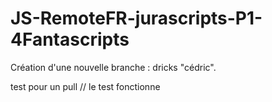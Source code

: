 # JS-RemoteFR-jurascripts-P1-4Fantascripts

Création d'une nouvelle branche : dricks "cédric".

test pour un pull  //  le test fonctionne
